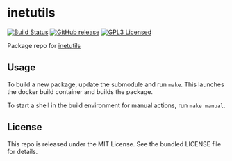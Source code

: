 inetutils
==========

[![Build Status](https://img.shields.io/circleci/project/amylum/inetutils/master.svg)](https://circleci.com/gh/amylum/inetutils)
[![GitHub release](https://img.shields.io/github/release/amylum/inetutils.svg)](https://github.com/amylum/inetutils/releases)
[![GPL3 Licensed](http://img.shields.io/badge/license-GPL3-green.svg)](https://tldrlegal.com/license/gnu-general-public-license-v3-(gpl-3))

Package repo for [inetutils](http://www.gnu.org/software/inetutils/)

## Usage

To build a new package, update the submodule and run `make`. This launches the docker build container and builds the package.

To start a shell in the build environment for manual actions, run `make manual`.

## License

This repo is released under the MIT License. See the bundled LICENSE file for details.

